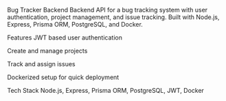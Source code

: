 Bug Tracker Backend
Backend API for a bug tracking system with user authentication, project management, and issue tracking.
Built with Node.js, Express, Prisma ORM, PostgreSQL, and Docker.

Features
JWT based user authentication

Create and manage projects

Track and assign issues

Dockerized setup for quick deployment

Tech Stack
Node.js, Express, Prisma ORM, PostgreSQL, JWT, Docker
